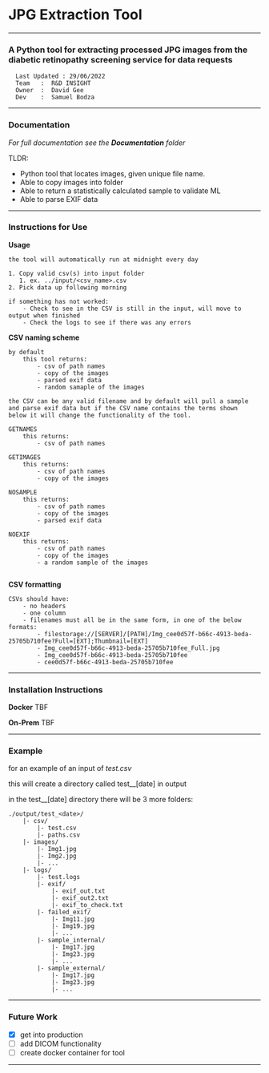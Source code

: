 # JPG Extraction Tool

---

### A Python tool for extracting processed JPG images from the diabetic retinopathy screening service for data requests

```
  Last Updated : 29/06/2022
  Team   :  R&D INSIGHT 
  Owner  :  David Gee
  Dev    :  Samuel Bodza
```

---

### Documentation
*For full documentation see the **Documentation** folder*

TLDR:
- Python tool that locates images, given unique file name.
- Able to copy images into folder
- Able to return a statistically calculated sample to validate ML
- Able to parse EXIF data

---

### Instructions for Use

**Usage**
```
the tool will automatically run at midnight every day

1. Copy valid csv(s) into input folder
   1. ex. ../input/<csv_name>.csv
2. Pick data up following morning

if something has not worked:
    - Check to see in the CSV is still in the input, will move to output when finished
    - Check the logs to see if there was any errors

```

**CSV naming scheme**
```
by default
    this tool returns:
        - csv of path names
        - copy of the images
        - parsed exif data
        - random samaple of the images 
        
the CSV can be any valid filename and by default will pull a sample 
and parse exif data but if the CSV name contains the terms shown 
below it will change the functionality of the tool.

GETNAMES
    this returns:
        - csv of path names
        
GETIMAGES
    this returns:
        - csv of path names
        - copy of the images
        
NOSAMPLE
    this returns:
        - csv of path names
        - copy of the images
        - parsed exif data
       
NOEXIF
    this returns:
        - csv of path names
        - copy of the images
        - a random sample of the images
       
```
**CSV formatting**
```
CSVs should have:
	- no headers
	- one column
	- filenames must all be in the same form, in one of the below formats:
		- filestorage://[SERVER]/[PATH]/Img_cee0d57f-b66c-4913-beda-25705b710fee?Full=[EXT];Thumbnail=[EXT]
		- Img_cee0d57f-b66c-4913-beda-25705b710fee_Full.jpg
		- Img_cee0d57f-b66c-4913-beda-25705b710fee
		- cee0d57f-b66c-4913-beda-25705b710fee
```

---

### Installation Instructions

**Docker**
TBF

**On-Prem**
TBF

---

### Example

for an example of an input of *test.csv*

this will create a directory called test__[date] in output

in the test__[date] directory there will be 3 more folders:
```
./output/test_<date>/
    |- csv/
        |- test.csv
        |- paths.csv 
    |- images/
        |- Img1.jpg
        |- Img2.jpg
        |- ...   
    |- logs/
        |- test.logs
        |- exif/
            |- exif_out.txt
            |- exif_out2.txt
            |- exif_to_check.txt
        |- failed_exif/
            |- Img11.jpg
            |- Img19.jpg
            |- ...
        |- sample_internal/
            |- Img17.jpg
            |- Img23.jpg
            |- ...
        |- sample_external/
            |- Img17.jpg
            |- Img23.jpg
            |- ...

```
---

### Future Work
- [x] get into production 
- [ ] add DICOM functionality
- [ ] create docker container for tool

---





